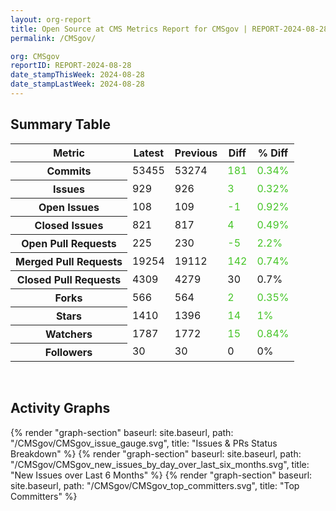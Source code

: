```yaml
---
layout: org-report
title: Open Source at CMS Metrics Report for CMSgov | REPORT-2024-08-28
permalink: /CMSgov/

org: CMSgov
reportID: REPORT-2024-08-28
date_stampThisWeek: 2024-08-28
date_stampLastWeek: 2024-08-28
---
```

<div class="summary-table">
  <table class="usa-table usa-table--borderless">
    <h2> Summary Table </h2>
    <thead>
      <tr>
        <th scope="col">Metric</th>
        <th scope="col">Latest</th>
        <th scope="col">Previous</th>
        <th scope="col">Diff</th>
        <th scope="col">% Diff</th>
      </tr>
    </thead>
    <tbody>
      <tr>
        <th scope="row">Commits</th>
        <td>53455</td>
        <td>53274</td>
        <td style="color: #45c527" >181</td>
        <td style="color: #45c527" >0.34%</td>
      </tr>
      <tr>
        <th scope="row">Issues</th>
        <td>929</td>
        <td>926</td>
        <td style="color: #45c527" >3</td>
        <td style="color: #45c527" >0.32%</td>
      </tr>
      <tr>
        <th scope="row">Open Issues</th>
        <td>108</td>
        <td>109</td>
        <td style="color: #45c527" >-1</td>
        <td style="color: #45c527" >0.92%</td>
      </tr>
      <tr>
        <th scope="row">Closed Issues</th>
        <td>821</td>
        <td>817</td>
        <td style="color: #45c527" >4</td>
        <td style="color: #45c527" >0.49%</td>
      </tr>
      <tr>
        <th scope="row">Open Pull Requests</th>
        <td>225</td>
        <td>230</td>
        <td style="color: #45c527" >-5</td>
        <td style="color: #45c527" >2.2%</td>
      </tr>
      <tr>
        <th scope="row">Merged Pull Requests</th>
        <td>19254</td>
        <td>19112</td>
        <td style="color: #45c527" >142</td>
        <td style="color: #45c527" >0.74%</td>
      </tr>
      <tr>
        <th scope="row">Closed Pull Requests</th>
        <td>4309</td>
        <td>4279</td>
        <td style="" >30</td>
        <td style="" >0.7%</td>
      </tr>
      <tr>
        <th scope="row">Forks</th>
        <td>566</td>
        <td>564</td>
        <td style="color: #45c527" >2</td>
        <td style="color: #45c527" >0.35%</td>
      </tr>
      <tr>
        <th scope="row">Stars</th>
        <td>1410</td>
        <td>1396</td>
        <td style="color: #45c527" >14</td>
        <td style="color: #45c527" >1%</td>
      </tr>
      <tr>
        <th scope="row">Watchers</th>
        <td>1787</td>
        <td>1772</td>
        <td style="color: #45c527" >15</td>
        <td style="color: #45c527" >0.84%</td>
      </tr>
      <tr>
        <th scope="row">Followers</th>
        <td>30</td>
        <td>30</td>
        <td style="" >0</td>
        <td style="" >0%</td>
      </tr>
    </tbody>
  </table>
</div>
<div class="graph-container">
  <br>
  <h2>Activity Graphs</h2>
  <div class="all-graphs">
    <!--- Issues/PRs Status Breakdown Graph -->
    {% render "graph-section" baseurl: site.baseurl, path: "/CMSgov/CMSgov_issue_gauge.svg", title: "Issues & PRs Status Breakdown" %}
    <!-- New Issues over Last 6 Months -->
    {% render "graph-section" baseurl: site.baseurl, path: "/CMSgov/CMSgov_new_issues_by_day_over_last_six_months.svg", title: "New Issues over Last 6 Months" %}
    <!-- Top Committers Bar Graph -->
    {% render "graph-section" baseurl: site.baseurl, path: "/CMSgov/CMSgov_top_committers.svg", title: "Top Committers" %}
  </div>
</div>